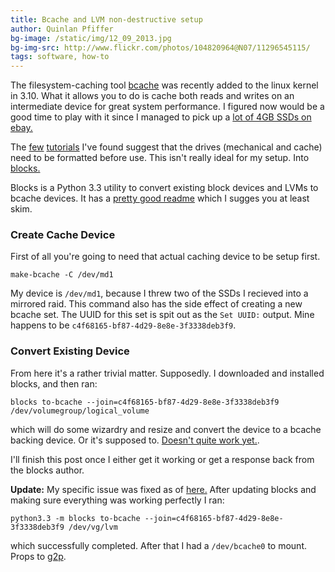 ```yaml
---
title: Bcache and LVM non-destructive setup
author: Quinlan Pfiffer
bg-image: /static/img/12_09_2013.jpg
bg-img-src: http://www.flickr.com/photos/104820964@N07/11296545115/
tags: software, how-to
---
```


The filesystem-caching tool [bcache](http://bcache.evilpiepirate.org/) was
recently added to the linux kernel in 3.10. What it allows you to do is cache
both reads and writes on an intermediate device for great system performance. I
figured now would be a good time to play with it since I managed to pick up a 
[lot of 4GB SSDs on ebay.](http://www.ebay.com/itm/Lot-of-5-InnoDisk-FiD-4GB-2-5-SSD-SATA-100000-Serial-ATA-II-Solid-State-Drive-/321259425108?ssPageName=ADME:B:EOIBSA:US:3160)

The [few](http://evilpiepirate.org/git/linux-bcache.git/tree/Documentation/bcache.txt?h=bcache-dev#n40) 
[tutorials](https://wiki.archlinux.org/index.php/Bcache) I've found  suggest
that the drives (mechanical and cache) need to be formatted before use. This
isn't really ideal for my setup. Into [blocks.](https://github.com/g2p/blocks)

Blocks is a Python 3.3 utility to convert existing block devices and LVMs to
bcache devices. It has a [pretty good readme](https://github.com/g2p/blocks/blob/master/README.md) which
I sugges you at least skim.

### Create Cache Device

First of all you're going to need that actual caching device to be setup first.

    make-bcache -C /dev/md1

My device is `/dev/md1`, because I threw two of the SSDs I recieved into a
mirrored raid. This command also has the side effect of creating a new bcache
set. The UUID for this set is spit out as the `Set UUID:` output. Mine happens
to be `c4f68165-bf87-4d29-8e8e-3f3338deb3f9`.

### Convert Existing Device

From here it's a rather trivial matter. Supposedly. I downloaded and installed
blocks, and then ran:

    blocks to-bcache --join=c4f68165-bf87-4d29-8e8e-3f3338deb3f9 /dev/volumegroup/logical_volume

which will do some wizardry and resize and convert the device to a bcache
backing device. Or it's supposed to. [Doesn't quite work
yet.](https://github.com/g2p/blocks/issues/6).

I'll finish this post once I either get it working or get a response back from
the blocks author.

**Update:** My specific issue was fixed as of [here.](https://github.com/g2p/blocks/issues/8)
After updating blocks and making sure everything was working perfectly I ran:

    python3.3 -m blocks to-bcache --join=c4f68165-bf87-4d29-8e8e-3f3338deb3f9 /dev/vg/lvm

which successfully completed. After that I had a `/dev/bcache0` to mount. Props
to [g2p](https://github.com/g2p).
